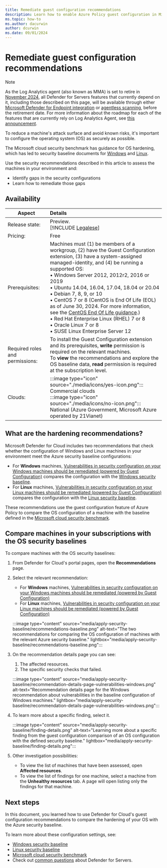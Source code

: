 ```yaml
---
title: Remediate guest configuration recommendations
description: Learn how to enable Azure Policy guest configuration in Microsoft Defender for Cloud to gain the benefits of comparing your OS with the guidance from Microsoft cloud security benchmark
ms.topic: how-to
ms.author: dacurwin
author: dcurwin
ms.date: 09/01/2024
---
```


# Remediate guest configuration recommendations

> [!NOTE]
> As the Log Analytics agent (also known as MMA) is set to retire in [November 2024](https://azure.microsoft.com/updates/were-retiring-the-log-analytics-agent-in-azure-monitor-on-31-august-2024/), all Defender for Servers features that currently depend on it, including those described on this page, will be available through either [Microsoft Defender for Endpoint integration](integration-defender-for-endpoint.md) or [agentless scanning](concept-agentless-data-collection.md), before the retirement date. For more information about the roadmap for each of the features that are currently rely on Log Analytics Agent, see [this announcement](upcoming-changes.md#defender-for-cloud-plan-and-strategy-for-the-log-analytics-agent-deprecation).

To reduce a machine's attack surface and avoid known risks, it's important to configure the operating system (OS) as securely as possible.

The Microsoft cloud security benchmark has guidance for OS hardening, which has led to security baseline documents for [Windows](/azure/governance/policy/samples/guest-configuration-baseline-windows) and [Linux](/azure/governance/policy/samples/guest-configuration-baseline-linux).

Use the security recommendations described in this article to assess the machines in your environment and:

- Identify gaps in the security configurations
- Learn how to remediate those gaps

## Availability

|Aspect|Details|
|----|:----|
|Release state:|Preview.<br>[!INCLUDE [Legalese](./includes/defender-for-cloud-preview-legal-text.md)]|
|Pricing:|Free|
|Prerequisites:|Machines must (1) be members of a workgroup, (2) have the Guest Configuration extension, (3) have a system-assigned managed-identity, and (4) be running a supported OS:<br>• Windows Server 2012, 2012r2, 2016 or 2019<br>• Ubuntu 14.04, 16.04, 17.04, 18.04 or 20.04<br>• Debian 7, 8, 9, or 10<br>• CentOS 7 or 8 (CentOS is End Of Life (EOL) as of June 30, 2024. For more information, see the [CentOS End Of Life guidance](/azure/virtual-machines/workloads/centos/centos-end-of-life).)<br>• Red Hat Enterprise Linux (RHEL) 7 or 8<br>• Oracle Linux 7 or 8<br>• SUSE Linux Enterprise Server 12|
|Required roles and permissions:|To install the Guest Configuration extension and its prerequisites, **write** permission is required on the relevant machines.<br>To **view** the recommendations and explore the OS baseline data, **read** permission is required at the subscription level.|
|Clouds:|:::image type="icon" source="./media/icons/yes-icon.png"::: Commercial clouds<br>:::image type="icon" source="./media/icons/no-icon.png"::: National (Azure Government, Microsoft Azure operated by 21Vianet)|

## What are the hardening recommendations?

Microsoft Defender for Cloud includes two recommendations that check whether the configuration of Windows and Linux machines in your environment meet the Azure security baseline configurations:

- For **Windows** machines, [Vulnerabilities in security configuration on your Windows machines should be remediated (powered by Guest Configuration)](https://portal.azure.com/#blade/Microsoft_Azure_Security/RecommendationsBlade/assessmentKey/8c3d9ad0-3639-4686-9cd2-2b2ab2609bda) compares the configuration with the [Windows security baseline](/azure/governance/policy/samples/guest-configuration-baseline-windows).
- For **Linux** machines, [Vulnerabilities in security configuration on your Linux machines should be remediated (powered by Guest Configuration)](https://portal.azure.com/#blade/Microsoft_Azure_Security/RecommendationsBlade/assessmentKey/1f655fb7-63ca-4980-91a3-56dbc2b715c6) compares the configuration with the [Linux security baseline](/azure/governance/policy/samples/guest-configuration-baseline-linux).

These recommendations use the guest configuration feature of Azure Policy to compare the OS configuration of a machine with the baseline defined in the [Microsoft cloud security benchmark](/security/benchmark/azure/overview).

## Compare machines in your subscriptions with the OS security baselines

To compare machines with the OS security baselines:

1. From Defender for Cloud's portal pages, open the **Recommendations** page.
1. Select the relevant recommendation:
    - For **Windows** machines, [Vulnerabilities in security configuration on your Windows machines should be remediated (powered by Guest Configuration)](https://portal.azure.com/#blade/Microsoft_Azure_Security/RecommendationsBlade/assessmentKey/8c3d9ad0-3639-4686-9cd2-2b2ab2609bda)
    - For **Linux** machines, [Vulnerabilities in security configuration on your Linux machines should be remediated (powered by Guest Configuration)](https://portal.azure.com/#blade/Microsoft_Azure_Security/RecommendationsBlade/assessmentKey/1f655fb7-63ca-4980-91a3-56dbc2b715c6)

    :::image type="content" source="media/apply-security-baseline/recommendations-baseline.png" alt-text="The two recommendations for comparing the OS configuration of machines with the relevant Azure security baseline." lightbox="media/apply-security-baseline/recommendations-baseline.png":::

1. On the recommendation details page you can see:
    1. The affected resources.
    1. The specific security checks that failed.

    :::image type="content" source="media/apply-security-baseline/recommendation-details-page-vulnerabilities-windows.png" alt-text="Recommendation details page for the Windows recommendation about vulnerabilities in the baseline configuration of Windows machines." lightbox="media/apply-security-baseline/recommendation-details-page-vulnerabilities-windows.png":::

1. To learn more about a specific finding, select it.

    :::image type="content" source="media/apply-security-baseline/finding-details.png" alt-text="Learning more about a specific finding from the guest configuration comparison of an OS configuration with the defined security baseline." lightbox="media/apply-security-baseline/finding-details.png":::

1. Other investigation possibilities:

    - To view the list of machines that have been assessed, open **Affected resources**.
    - To view the list of findings for one machine, select a machine from the **Unhealthy resources** tab. A page will open listing only the findings for that machine.

## Next steps

In this document, you learned how to use Defender for Cloud's guest configuration recommendations to compare the hardening of your OS with the Azure security baseline.

To learn more about these configuration settings, see:

- [Windows security baseline](/azure/governance/policy/samples/guest-configuration-baseline-windows)
- [Linux security baseline](/azure/governance/policy/samples/guest-configuration-baseline-linux)
- [Microsoft cloud security benchmark](/security/benchmark/azure/overview)
- Check out [common questions](faq-defender-for-servers.yml) about Defender for Servers.
